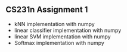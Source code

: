 ## CS231n Assignment 1
* kNN implementation with numpy
* linear classifier implementation with numpy
* linear SVM implementation with numpy
* Softmax implementation with numpy